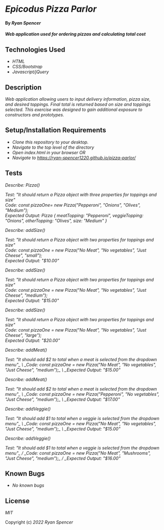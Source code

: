 # _Epicodus Pizza Parlor_

#### By _Ryan Spencer_

#### _Web application used for ordering pizzas and calculating total cost_

## Technologies Used

- _HTML_
- _CSS/Bootstrap_
- _Javascript/jQuery_

## Description

_Web application allowing users to input delivery information, pizza size, and desired toppings. Final total is returned based on size and toppings selected. This exercise was designed to gain additional exposure to constructors and prototypes._

## Setup/Installation Requirements

- _Clone this repository to your desktop._
- _Navigate to the top level of the directory_
- _Open index.html in your browser_
  _OR_
- _Navigate to https://ryan-spencer1220.github.io/pizza-parlor/_

## Tests

_Describe: Pizza()_

_Test: "It should return a Pizza object with three properties for toppings and size"_ \
_Code: const pizzaOne= new Pizza("Pepperoni", "Onions", "Olives", "Medium");_ \
_Expected Output: Pizza { meatTopping: "Pepperoni", veggieTopping: "Onions", otherTopping: "Olives", size: "Medium" }_

_Describe: addSize()_

_Test: "It should return a Pizza object with two properties for toppings and size"_ \
_Code: const pizzaOne = new Pizza("No Meat", "No vegetables", "Just Cheese", "small");_ \
_Expected Output: "$10.00"_

_Describe: addSize()_

_Test: "It should return a Pizza object with two properties for toppings and size"_ \
_Code: const pizzaOne = new Pizza("No Meat", "No vegetables", "Just Cheese", "medium");_ \
_Expected Output: "$15.00"_

_Describe: addSize()_

_Test: "It should return a Pizza object with two properties for toppings and size"_ \
_Code: const pizzaOne = new Pizza("No Meat", "No vegetables", "Just Cheese", "large");_ \
_Expected Output: "$20.00"_

_Describe: addMeat()_

_Test: "It should add $2 to total when a meat is selected from the dropdown menu"_ \
_Code: const pizzaOne = new Pizza("No Meat", "No vegetables", "Just Cheese", "medium");_ \
_Expected Output: "$15.00"_

_Describe: addMeat()_

_Test: "It should add $2 to total when a meat is selected from the dropdown menu"_ \
_Code: const pizzaOne = new Pizza("Pepperoni", "No vegetables", "Just Cheese", "medium");_ \
_Expected Output: "$17.00"_

_Describe: addVeggie()_

_Test: "It should add $1 to total when a veggie is selected from the dropdown menu"_ \
_Code: const pizzaOne = new Pizza("No Meat", "No vegetables", "Just Cheese", "medium");_ \
_Expected Output: "$15.00"_

_Describe: addVeggie()_

_Test: "It should add $1 to total when a veggie is selected from the dropdown menu"_ /
_Code: const pizzaOne = new Pizza("No Meat", "Mushrooms", "Just Cheese", "medium");_ /
_Expected Output: "$16.00"_

## Known Bugs

- _No known bugs_

## License

_MIT_

Copyright (c) _2022_ _Ryan Spencer_
